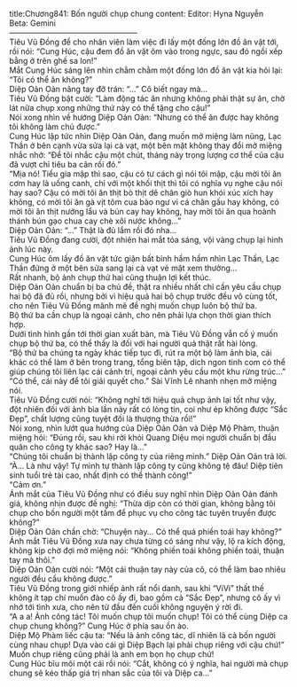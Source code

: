 title:Chương841: Bốn người chụp chung
content:
Editor: Hyna Nguyễn<br>Beta: Gemini<br>————————————————–<br>Tiêu Vũ Đồng để cho nhân viên làm việc đi lấy một đống lớn đồ ăn vặt tới, rồi nói: “Cung Húc, cậu đem đồ ăn vặt ôm vào trong ngực, sau đó ngồi xếp bằng ở trên ghế sa lon!”<br>Mắt Cung Húc sáng lên nhìn chằm chằm một đống lớn đồ ăn vặt kia hỏi lại: “Tôi có thể ăn không?”<br>Diệp Oản Oản nâng tay đỡ trán: “…” Cô biết ngay mà…<br>Tiêu Vũ Đồng bật cười: “Làm động tác ăn nhưng không phải thật sự ăn, chờ lát nữa chụp xong những thứ này có thể tặng cho cậu!”<br>Nói xong nhìn về hướng Diệp Oản Oản: “Nhưng có thể ăn được hay không tôi không làm chủ được.”<br>Cung Húc lập tức nhìn Diệp Oản Oản, đang muốn mở miệng làm nũng, Lạc Thần ở bên cạnh vừa sửa lại cà vạt, một bên mặt không thay đổi mở miệng nhắc nhở: “Để tôi nhắc cậu một chút, tháng này trọng lượng cơ thể của cậu đã vượt chỉ tiêu ba cân rồi đó.”<br>“Mịa nó! Tiểu gia mập thì sao, cậu có tư cách gì nói tôi mập, cậu mời tôi ăn cơm hay là uống canh, chỉ với một khối thịt thì tôi có nghĩa vụ nghe cậu nói hay sao? Cậu có mời tôi ăn thịt bò thịt dê chân giò hun khói xúc xích hay không, có mời tôi ăn gà vịt tôm cua bào ngư vi cá chân gấu hay không, có mời tôi ăn thịt nướng lẩu và bún cay hay không, hay mời tôi ăn qua hoành thánh bún gạo chua cay chè xôi nước không…”<br>Diệp Oản Oản: “…” Thật là đủ lắm rồi đó nha…<br>Tiêu Vũ Đồng đang cười, đột nhiên hai mắt tỏa sáng, vội vàng chụp lại hình ảnh lúc này.<br>Cung Húc ôm lấy đồ ăn vặt tức giận bất bình hầm hầm nhìn Lạc Thần, Lạc Thần đứng ở một bên sửa sang lại cà vạt vẻ mặt xem thường…<br>Rất nhanh, bộ ảnh chụp thứ hai cũng thuận lợi kết thúc.<br>Diệp Oản Oản chuẩn bị ba chủ đề, thật ra nhiều nhất chỉ cần yêu cầu chụp hai bộ đã đủ rồi, nhưng bởi vì hiệu quả hai bộ chụp trước đều vô cùng tốt, cho nên Tiêu Vũ Đồng mãnh mẽ đề nghị muốn chụp luôn bộ thứ ba.<br>Bộ thứ ba cần chụp là ngoại cảnh, cho nên phải lựa chọn thời gian thích hợp.<br>Dưới tình hình gần tới thời gian xuất bản, mà Tiêu Vũ Đồng vẫn cố ý muốn chụp bộ thứ ba, có thể thấy là đối với hai người quả thật rất hài lòng.<br>“Bộ thứ ba chúng ta ngày khác tiếp tục đi, rút ra một bộ làm ảnh bìa, cái khác có thể làm ở bên trong trang, tổng biên tập, dich ngon tinh com có thể giúp chúng tôi liên lạc cái cảnh trí, ngoại cảnh yêu cầu một khu rừng trúc…”<br>“Có thể, cái này để tôi giải quyết cho.” Sài Vĩnh Lê nhanh nhẹn mở miệng nói.<br>Tiêu Vũ Đồng cười nói: “Không nghĩ tới hiệu quả chụp ảnh lại tốt như vậy, đột nhiên đối với ảnh bìa lần này rất có lòng tin, coi như ép không được “Sắc Đẹp”, chất lượng cũng tuyệt đối là thượng thừa rồi!”<br>Nói xong, nhìn lướt qua hướng của Diệp Oản Oản và Diệp Mộ Phàm, thuận miệng hỏi: “Đúng rồi, sau khi rời khỏi Quang Diệu mọi người chuẩn bị đầu quân cho công ty khác sao? Hay là…”<br>“Chúng tôi chuẩn bị thành lập công ty của riêng mình.” Diệp Oản Oản trả lời.<br>“À… Là như vậy! Tự mình tự thành lập công ty cũng không tệ đâu! Diệp tiên sinh tuổi trẻ tài cao, nhất định có thể thành công!”<br>“Cảm ơn.”<br>Ánh mắt của Tiêu Vũ Đồng như có điều suy nghĩ nhìn Diệp Oản Oản đánh giá, không nhịn được đề nghị: “Thừa dịp còn có thời gian, không bằng tôi chụp cho bốn người một tấm để phục vụ cho công tác tuyên truyền được không?”<br>Diệp Oản Oản chần chờ: “Chuyện này… Có thể quá phiền toái hay không?”<br>Ánh mắt Tiêu Vũ Đồng xưa nay chưa từng có sáng như vậy, lộ ra kích động, không kịp chờ đợi mở miệng nói: “Không phiền toái không phiền toái, thuận tay mà thôi.”<br>Diệp Oản Oản cười nói: “Một cái thuận tay này của cô, có thể làm bao nhiêu người đều cầu không được.”<br>Tiêu Vũ Đồng trong giới nhiếp ảnh rất nổi danh, sau khi “ViVi” thất thế không ít tạp chí muốn đào cô ấy đi, bao gồm cả “Sắc Đẹp”, nhưng cô ấy vì nhớ tới tình xưa, cho nên từ đầu đến cuối không nguyện ý rời đi.<br>“A a a! Ảnh công tác! Tôi muốn chụp tôi muốn chụp! Tôi có thể cùng Diệp ca chụp chung không?” Cung Húc ở phía sau ồn ào.<br>Diệp Mộ Phàm liếc cậu ta: “Nếu là ảnh công tác, dĩ nhiên là cả bốn người cùng nhau chụp! Dựa vào cái gì Diệp Bạch lại phải chụp riêng với cậu chứ!”<br>Muốn chụp riêng cũng phải là anh em bọn họ chụp chứ!<br>Cung Húc bĩu môi một cái rồi nói: “Cắt, không có ý nghĩa, hai người mà chụp chung sẽ kéo thấp giá trị nhan sắc của tôi và Diệp ca…”